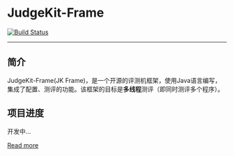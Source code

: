 # JudgeKit-Frame

[![Build Status](https://travis-ci.com/Bambusaceae/JudgeKit-Frame.svg?branch=master)](https://travis-ci.com/Bambusaceae/JudgeKit-Frame)

---

## 简介

JudgeKit-Frame(JK Frame)，是一个开源的评测机框架，使用Java语言编写，集成了配置、测评的功能。该框架的目标是**多线程**测评（即同时测评多个程序）。


## 项目进度
开发中...

[Read more](https://github.com/judgekit/JudgeKit-Frame/wiki)
